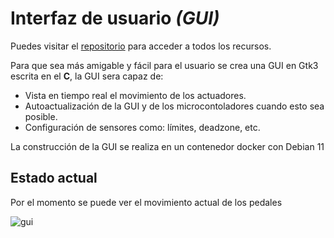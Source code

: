 # Interfaz de usuario _(GUI)_

Puedes visitar el [repositorio](https://github.com/janc18/CAE32)
para acceder a todos los recursos.

Para que sea más amigable y fácil para el usuario se crea una GUI en Gtk3 escrita en el 
**C**, la GUI sera capaz de:

- Vista en tiempo real el movimiento de los actuadores.
- Autoactualización de la GUI y de los microcontoladores cuando esto sea posible.
- Configuración de sensores como: límites, deadzone, etc.

La construcción de la GUI se realiza en un contenedor docker con Debian 11

## Estado actual

Por el momento se puede ver el movimiento actual de los pedales

![gui](./videos/output.gif)

